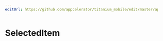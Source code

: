 ```yaml
---
editUrl: https://github.com/appcelerator/titanium_mobile/edit/master/apidoc/Titanium/UI/ListView.yml
---
```

# SelectedItem

<TypeHeader/>

<ApiDocs/>
